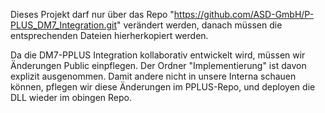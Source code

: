 ﻿Dieses Projekt darf nur über das Repo "https://github.com/ASD-GmbH/P-PLUS_DM7_Integration.git" verändert werden,
danach müssen die entsprechenden Dateien hierherkopiert werden.

Da die DM7-PPLUS Integration kollaborativ entwickelt wird, müssen wir Änderungen Public einpflegen.
Der Ordner "Implementierung" ist davon explizit ausgenommen. Damit andere nicht in unsere Interna schauen können, 
pflegen wir diese Änderungen im PPLUS-Repo, und deployen die DLL wieder im obingen Repo.
